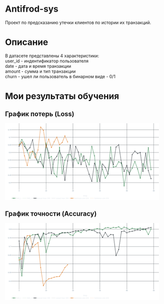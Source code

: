 # Antifrod-sys
Проект по предсказанию утечки клиентов по истории их транзакций. 

# Описание
В датасете представлены 4 характеристики:<br/>
user_id - индентификатор пользователя<br/>
date - дата и время транзакции<br/>
amount - сумма и тип транзакции<br/>
churn - ушел ли пользователь в бинарном виде - 0/1

# Мои результаты обучения

## График потерь (Loss)
![Loss vs Epoch](interim_results/train_loss.png)

## График точности (Accuracy)
![Accuracy vs Epoch](interim_results/val_roc_auc.png)


